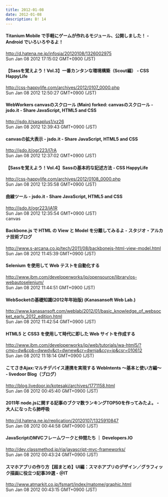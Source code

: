 ```yaml
---
title: 2012-01-08
date: 2012-01-08
description: B! 14
---
```


#### Titanium Mobile で手軽にゲームが作れるモジュール、公開しました！ - Android でいろいろやるよ！
http://d.hatena.ne.jp/infosia/20120108/1326002975<br>
Sun Jan 08 2012 17:15:02 GMT+0900 (JST)<br>


#### 【Sassを覚えよう！Vol.3】一番カンタンな環境構築（Scout編） - CSS HappyLife
http://css-happylife.com/archives/2012/0107_0000.php<br>
Sun Jan 08 2012 12:50:27 GMT+0900 (JST)<br>


#### WebWorkers canvasのスクロール (Main) forked: canvasのスクロール  - jsdo.it - Share JavaScript, HTML5 and CSS
http://jsdo.it/sasaplus1/xz26<br>
Sun Jan 08 2012 12:39:43 GMT+0900 (JST)<br>


#### canvasの拡大表示 - jsdo.it - Share JavaScript, HTML5 and CSS
http://jsdo.it/ogr223/l7rA<br>
Sun Jan 08 2012 12:37:02 GMT+0900 (JST)<br>


#### 【Sassを覚えよう！Vol.4】Sassの基本的な記述方法  - CSS HappyLife
http://css-happylife.com/archives/2012/0108_0000.php<br>
Sun Jan 08 2012 12:35:58 GMT+0900 (JST)<br>


#### 曲線ツール - jsdo.it - Share JavaScript, HTML5 and CSS
http://jsdo.it/ogr223/iA1R<br>
Sun Jan 08 2012 12:35:54 GMT+0900 (JST)<br>
canvas


#### Backbone.js で HTML の View と Model を分離してみるよ - スタジオ・アルカナ技術ブログ
http://www.s-arcana.co.jp/tech/2011/08/backbonejs-html-view-model.html<br>
Sun Jan 08 2012 11:45:39 GMT+0900 (JST)<br>


#### Selenium を使用して Web テストを自動化する
http://www.ibm.com/developerworks/jp/opensource/library/os-webautoselenium/<br>
Sun Jan 08 2012 11:44:51 GMT+0900 (JST)<br>


#### WebSocketの基礎知識(2012年年始版) (Kanasansoft Web Lab.)
http://www.kanasansoft.com/weblab/2012/01/basic_knowledge_of_websocket_early_2012_edition.html<br>
Sun Jan 08 2012 11:42:54 GMT+0900 (JST)<br>


#### HTML5 と CSS3 を使用して時代に即した Web サイトを作成する
http://www.ibm.com/developerworks/jp/web/tutorials/wa-html5/?cmp=dw&cpb=dwwdv&ct=dwnew&cr=dwnja&ccy=jp&csr=010612<br>
Sun Jan 08 2012 11:18:14 GMT+0900 (JST)<br>


#### こてさきAjax:マルチデバイス連携を実現する WebIntents 〜基本と使い方編〜 - livedoor Blog（ブログ）
http://blog.livedoor.jp/kotesaki/archives/1771158.html<br>
Sun Jan 08 2012 00:45:40 GMT+0900 (JST)<br>


#### 2011年 node.jsに関する記事のブクマ数ランキングTOP50を作ってみたよ。 - 大人になったら肺呼吸
http://d.hatena.ne.jp/replication/20120107/1325910847<br>
Sun Jan 08 2012 00:44:58 GMT+0900 (JST)<br>


#### JavaScriptのMVCフレームワークと仲間たち ｜ Developers.IO
http://dev.classmethod.jp/ria/javascript-mvc-frameworks/<br>
Sun Jan 08 2012 00:43:24 GMT+0900 (JST)<br>


#### スマホアプリの作り方【超まとめ】UI編：スマホアプリのデザイン／グラフィック描画に役立つ記事39選 - ＠IT
http://www.atmarkit.co.jp/fsmart/index/matome/graphic.html<br>
Sun Jan 08 2012 00:43:15 GMT+0900 (JST)<br>


